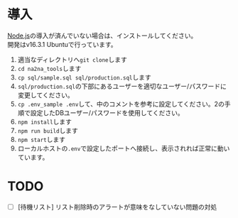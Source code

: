 # 導入
[Node.js](https://nodejs.org/ja/)の導入が済んでいない場合は、インストールしてください。  
開発はv16.3.1 Ubuntuで行っています。 
1. 適当なディレクトリへ`git clone`します
1. `cd na2na_tools`します
1. `cp sql/sample.sql sql/production.sql`します
1. `sql/production.sql`の下部にあるユーザーを適切なユーザー/パスワードに変更してください。
1. `cp .env_sample .env`して、中のコメントを参考に設定してください。2の手順で設定したDBユーザー/パスワードを使用してください。
1. `npm install`します
1. `npm run build`します
1. `npm start`します
1. ローカルホストの`.env`で設定したポートへ接続し、表示されれば正常に動いています。

# TODO
- [ ] [待機リスト] リスト削除時のアラートが意味をなしていない問題の対処
